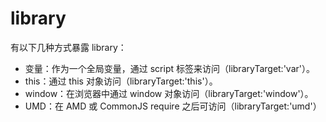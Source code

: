# library

有以下几种方式暴露 library：

- 变量：作为一个全局变量，通过 script 标签来访问（libraryTarget:'var'）。
- this：通过 this 对象访问（libraryTarget:'this'）。
- window：在浏览器中通过 window 对象访问（libraryTarget:'window'）。
- UMD：在 AMD 或 CommonJS require 之后可访问（libraryTarget:'umd'）
